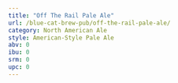 ```yaml
---
title: "Off The Rail Pale Ale"
url: /blue-cat-brew-pub/off-the-rail-pale-ale/
category: North American Ale
style: American-Style Pale Ale
abv: 0
ibu: 0
srm: 0
upc: 0
---
```


